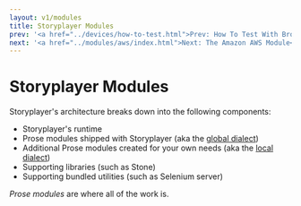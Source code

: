```yaml
---
layout: v1/modules
title: Storyplayer Modules
prev: '<a href="../devices/how-to-test.html">Prev: How To Test With Browsers And Devices</a>'
next: '<a href="../modules/aws/index.html">Next: The Amazon AWS Module</a>'
---
```


# Storyplayer Modules

Storyplayer's architecture breaks down into the following components:

* Storyplayer's runtime
* Prose modules shipped with Storyplayer (aka the [global dialect](../prose/global-dialect.html))
* Additional Prose modules created for your own needs (aka the [local dialect](../prose/local-dialect.html))
* Supporting libraries (such as Stone)
* Supporting bundled utilities (such as Selenium server)

_Prose modules_ are where all of the work is.